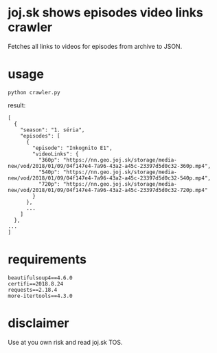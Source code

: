 # joj.sk shows episodes video links crawler
Fetches all links to videos for episodes from archive to JSON.
# usage
```
python crawler.py
```
result:
```
[
  {
    "season": "1. séria",
    "episodes": [
      {
        "episode": "Inkognito E1",
        "videoLinks": {
          "360p": "https://nn.geo.joj.sk/storage/media-new/vod/2018/01/09/04f147e4-7a96-43a2-a45c-23397d5d0c32-360p.mp4",
          "540p": "https://nn.geo.joj.sk/storage/media-new/vod/2018/01/09/04f147e4-7a96-43a2-a45c-23397d5d0c32-540p.mp4",
          "720p": "https://nn.geo.joj.sk/storage/media-new/vod/2018/01/09/04f147e4-7a96-43a2-a45c-23397d5d0c32-720p.mp4"
        }
      },
      ...
    ]
  },
...
]
```

# requirements
```
beautifulsoup4==4.6.0
certifi==2018.8.24
requests==2.18.4
more-itertools==4.3.0
```

# disclaimer
Use at you own risk and read joj.sk TOS.
